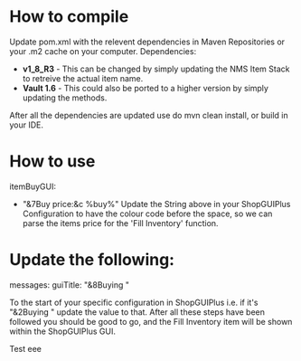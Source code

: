 # How to compile
Update pom.xml with the relevent dependencies in Maven Repositories or your .m2 cache on your computer.
Dependencies:
- **v1_8_R3** - This can be changed by simply updating the NMS Item Stack to retreive the actual item name.
- **Vault 1.6** - This could also be ported to a higher version by simply updating the methods.

After all the dependencies are updated use do mvn clean install, or build in your IDE.

# How to use
itemBuyGUI:
- "&7Buy price:&c %buy%"
Update the String above in your ShopGUIPlus Configuration to have the colour code before the space, so we can parse the items
price for the 'Fill Inventory' function.

# Update the following:
messages:
  guiTitle: "&8Buying "
 
 To the start of your specific configuration in ShopGUIPlus i.e. if it's "&2Buying " update the value to that.
 After all these steps have been followed you should be good to go, and the Fill Inventory item will be shown within the ShopGUIPlus GUI.
 
 Test
eee
